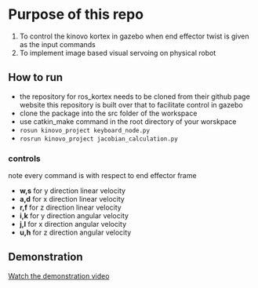 # Purpose of this repo
1. To control the kinovo kortex in gazebo when end effector twist is given as the input commands 
2. To implement image based visual servoing on physical robot

## How to run
- the repository for ros_kortex needs to be cloned from their github page website this repository is built over that to facilitate control in gazebo 
- clone the package into the src folder of the workspace 
- use catkin_make command in the root directory of your worskpace
- <code>rosun kinovo_project keyboard_node.py</code>
- <code>rosrun kinovo_project jacobian_calculation.py</code>
### controls 

note every command is with respect to end effector frame
- <b>w,s</b> for y direction linear velocity
- <b>a,d</b> for x direction linear velocity
- <b>r,f</b> for z direction linear velocity
- <b>i,k</b> for y direction angular velocity
- <b>j,l</b> for x direction angular velocity 
- <b>u,h</b> for z direction angular velocity


## Demonstration
[Watch the demonstration video](https://www.youtube.com/watch?v=HrTwXm3lAAI&list=PLLz1sOXg8PAkqSfSraIt4_Va0OZJjCnhI)

